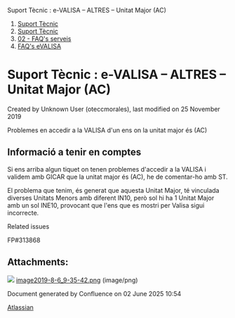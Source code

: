 Suport Tècnic : e-VALISA – ALTRES – Unitat Major (AC)  

1.  [Suport Tècnic](index.html)
2.  [Suport Tècnic](13893782.html)
3.  [02 - FAQ's serveis](26313393.html)
4.  [FAQ's eVALISA](28705569.html)

Suport Tècnic : e-VALISA – ALTRES – Unitat Major (AC)
=====================================================

Created by Unknown User (oteccmorales), last modified on 25 November 2019

Problemes en accedir a la VALISA d'un ens on la unitat major és (AC)

Informació a tenir en comptes
-----------------------------

  

Si ens arriba algun tiquet on tenen problemes d'accedir a la VALISA i validem amb GICAR que la unitat major és (AC), he de comentar-ho amb ST.

El problema que tenim, és generat que aquesta Unitat Major, té vinculada diverses Unitats Menors amb diferent IN10, però sol hi ha 1 Unitat Major amb un sol INE10, provocant que l'ens que es mostri per Valisa sigui incorrecte.

  

  

Related issues

FP#313868

Attachments:
------------

![](images/icons/bullet_blue.gif) [image2019-8-6\_9-35-42.png](attachments/30867889/30867890.png) (image/png)  

Document generated by Confluence on 02 June 2025 10:54

[Atlassian](http://www.atlassian.com/)